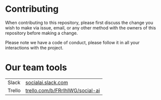 # Contributing

When contributing to this repository, please first discuss the change you wish to make via issue,
email, or any other method with the owners of this repository before making a change. 

Please note we have a code of conduct, please follow it in all your interactions with the project.

<h1>Our team tools</h1>

<div class="container_pargraph">
<table>
    <tr>
        <td>Slack </td> 
        <td><a href="http://socialai.slack.com">socialai.slack.com</a></td>
    </tr>
    <tr>
        <td>Trello</td>
        <td><a href="https://trello.com/b/FRrIhIWG/social-ai">trello.com/b/FRrIhIWG/social-ai</td>
    </tr>
</table>
</div>
